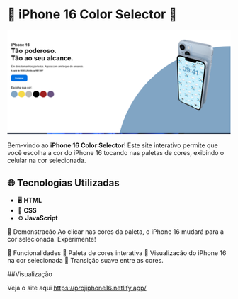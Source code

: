 # 📱 iPhone 16 Color Selector 🎨


<img src="https://github.com/Hernandessn/projeto-iphone16/blob/main/img-iphone.png?raw=true"/>

Bem-vindo ao **iPhone 16 Color Selector**! Este site interativo permite que você escolha a cor do iPhone 16 tocando nas paletas de cores, exibindo o celular na cor selecionada.

## 🌐 Tecnologias Utilizadas

- 🖥️ **HTML**
- 🎨 **CSS**
- ⚙️ **JavaScript**

📸 Demonstração
Ao clicar nas cores da paleta, o iPhone 16 mudará para a cor selecionada. Experimente!

🎨 Funcionalidades
🌈 Paleta de cores interativa
📱 Visualização do iPhone 16 na cor selecionada
🔄 Transição suave entre as cores.

##Visualização

Veja o site aqui <a href="https://projiphone16.netlify.app/">https://projiphone16.netlify.app/</a>
